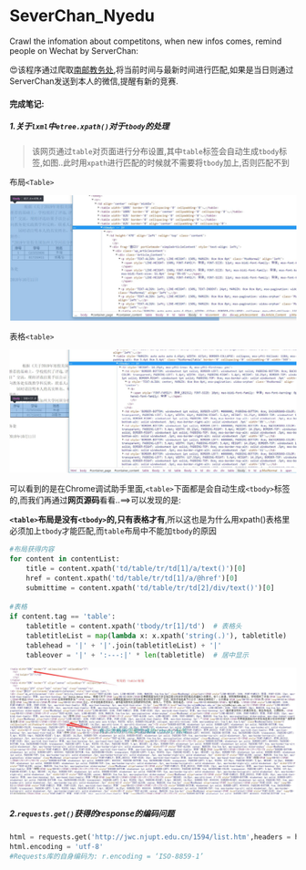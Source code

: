 # SeverChan_Nyedu
Crawl the infomation about competitons, when new infos comes, remind people on Wechat by ServerChan:

:heart_eyes:该程序通过爬取[南邮教务处](http://jwc.njupt.edu.cn/1594/list.htm),将当前时间与最新时间进行匹配,如果是当日则通过ServerChan发送到本人的微信,提醒有新的竞赛.





#### 完成笔记:

##### 1.关于`lxml`中`etree.xpath()`对于`tbody`的处理

> 该网页通过`table`对页面进行分布设置,其中`table`标签会自动生成`tbody`标签,如图..此时用`xpath`进行匹配的时候就不需要将`tbody`加上,否则匹配不到

布局`<Table>`

![Nonetbody](https://github.com/Freedomisgood/SeverChan_Nyedu/blob/master/images/Nonetbody.jpg)

表格`<table>`

![Table_tbody](https://github.com/Freedomisgood/SeverChan_Nyedu/blob/master/images/Table_tbody.jpg)



可以看到的是在Chrome调试助手里面,`<table>`下面都是会自动生成`<tbody>`标签的,而我们再通过**网页源码**看看..==>可以发现的是:

**`<table>`布局是没有`<tbody>`的,只有表格才有**,所以这也是为什么用xpath()表格里必须加上`tbody`才能匹配,而`table`布局中不能加`tbody`的原因

```python
#布局获得内容
for content in contentList:
    title = content.xpath('td/table/tr/td[1]/a/text()')[0]
    href = content.xpath('td/table/tr/td[1]/a/@href')[0]
    submittime = content.xpath('td/table/tr/td[2]/div/text()')[0]

#表格
if content.tag == 'table':
    tabletitle = content.xpath('tbody/tr[1]/td')  # 表格头
    tabletitleList = map(lambda x: x.xpath('string(.)'), tabletitle)
    tablehead = '|' + '|'.join(tabletitleList) + '|' 
    tableover = '|' + ':---:|' * len(tabletitle)  # 居中显示
```

![real_code](https://github.com/Freedomisgood/SeverChan_Nyedu/blob/master/images/real_code.jpg)



##### 2.`requests.get()`获得的response的编码问题

```python
html = requests.get('http://jwc.njupt.edu.cn/1594/list.htm',headers = headers)
html.encoding = 'utf-8'
#Requests库的自身编码为: r.encoding = ‘ISO-8859-1’
```
